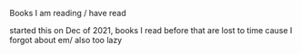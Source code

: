 Books I am reading / have read

started this on Dec of 2021, books I read before that are lost to time cause I forgot about em/ also too lazy 